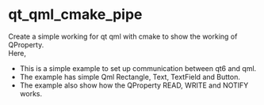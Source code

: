 # qt_qml_cmake_pipe <br/>
Create a simple working for qt qml with cmake to show the working of QProperty.<br/>
Here,<br/>
- This is a simple example to set up communication between qt6 and qml. <br/>
- The example has simple Qml Rectangle, Text, TextField and Button. <br/>
- The example also show how the QProperty READ, WRITE and NOTIFY works.
